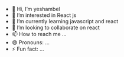 - 👋 Hi, I’m yeshambel
- 👀 I’m interested in React js
- 🌱 I’m currently learning javascript and react
- 💞️ I’m looking to collaborate on react
- 📫 How to reach me ...
- 😄 Pronouns: ...
- ⚡ Fun fact: ...

<!---
Nahombethel/Nahombethel is a ✨ special ✨ repository because its `README.md` (this file) appears on your GitHub profile.
You can click the Preview link to take a look at your changes.
--->
